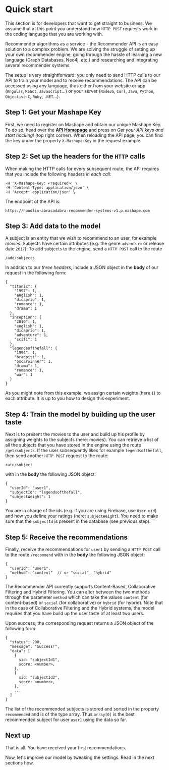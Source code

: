 # Quick start

This section is for developers that want to get straight to business. We assume that at this point you understand how `HTTP POST` requests work in the coding language that you are working with.

Recommender algorithms as a service - the Recommender API is an easy solution to a complex problem. We are solving the struggle of setting up your own recommender engine, going through the hassle of learning a new language (Graph Databases, Neo4j, etc.) and researching and integrating several recommender systems.

The setup is very straightforward: you only need to send HTTP calls to our API to train your model and to receive recommendations. The API can be accessed using any language, thus either from your website or app (`Angular`, `React`, `Javascript`...) or your server (`NodeJS`, `Curl`, `Java`, `Python`, `Objective-C`, `Ruby`, `.NET`...). 

## Step 1: Get your Mashape Key

First, we need to register on Mashape and obtain our unique Mashape Key. To do so, head over the [**API Homepage**](https://market.mashape.com/noodlio/abracadabra-recommender-systems) and press on
*Get your API keys and start hacking!* (top right corner). When reloading the API page, you can find the key under the property `X-Mashape-Key` in the request example.

## Step 2: Set up the headers for the `HTTP` calls

When making the HTTP calls for every subsequent route, the API requires that you include the following headers *in each call*:

```
-H 'X-Mashape-Key: <required>' \
-H 'Content-Type: application/json' \
-H 'Accept: application/json' \
```

The endpoint of the API is:

```
https://noodlio-abracadabra-recommender-systems-v1.p.mashape.com
```

## Step 3: Add data to the model

A subject is an entity that we wish to recommend to an user, for example *movies*. Subjects have certain attributes (e.g. the genre `adventure` or release date `2017`). To add subjects to the engine, send a `HTTP POST` call to the route

```
/add/subjects
```

In addition to our *three headers*, include a JSON object in the **body** of our request in the following form:

```
{
  "titanic": {
    "1997": 1,
    "english": 1,
    "dicaprio": 1,
    "romance": 1,
    "drama": 1
  },
  "inception": {
    "2010": 1,
    "english": 1,
    "dicaprio": 1,
    "adventure": 1,
    "scifi": 1
  },
  "legendsofthefall": {
    "1994": 1,
    "bradpitt": 1,
    "oscarwinner": 1,
    "drama": 1,
    "romance": 1,
    "war": 1
  }
}
```

As you might note from this example, we assign certain weights (here `1`) to each attribute. It is up to you how to design this experiment.

## Step 4: Train the model by building up the user taste

Next is to present the movies to the user and build up his profile by assigning weights to the subjects (here: movies). You can retrieve a list of all the subjects that you have stored in the engine using the route `/get/subjects`. If the user subsequently likes for example `legendsofthefall`, then send another `HTTP POST` request to the route:

```
rate/subject
```

with in the **body** the following JSON object:

```
{
  "userId": "user1",
  "subjectId": "legendsofthefall",
  "subjectWeight": 1
}
```

You are in charge of the ids (e.g. if you are using Firebase, use `User.uid`) and how you define your ratings (here: `subjectWeight`). You need to make sure that the `subjectId` is present in the database (see previous step).

## Step 5: Receive the recommendations

Finally, receive the recommendations for `user1` by sending a `HTTP POST` call to the route `/recommend` with in the **body** the following JSON object:

```
{
  "userId": "user1",
  "method": "content"  // or "social", "hybrid"
}
```

The Recommender API currently supports Content-Based, Collaborative Filtering and Hybrid Filtering. You can alter between the two methods through the parameter `method` which can take the values `content` (for content-based) or `social` (for collaborative) or `hybrid` (for hybrid). Note that in the case of Collaborative Filtering and the Hybrid systems, the model requires that you have build up the user taste of at least two users.

Upon success, the corresponding request returns a JSON object of the following form:

```
{
  "status": 200,
  "message": "Success!",
  "data": [
    {
      sid: "subjectId1",
      score: <number>,
    },
    {
      sid: "subjectId2",
      score: <number>,
    },
    ...
  ]
}
```

The list of the recommended subjects is stored and sorted in the property `recommended` and is of the type array. Thus `array[0]` is the best recommended subject for user `user1` using the data so far.

## Next up

That is all. You have received your first recommendations.

Now, let's improve our model by tweaking the settings. Read in the next sections how.

